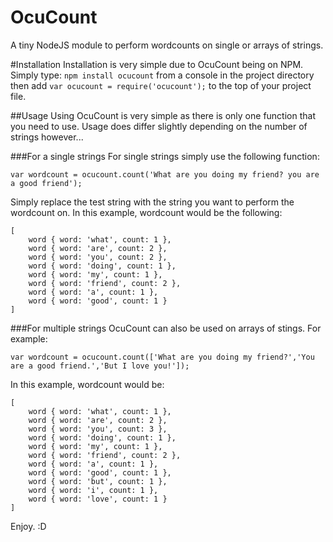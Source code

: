 # OcuCount
A tiny NodeJS module to perform wordcounts on single or arrays of strings.

#Installation
Installation is very simple due to OcuCount being on NPM. Simply type: `npm install ocucount` from a console in the project directory then add `var ocucount = require('ocucount');` to the top of your project file.

##Usage
Using OcuCount is very simple as there is only one function that you need to use. Usage does differ slightly depending on the number of strings however...

###For a single strings
For single strings simply use the following function:
```
var wordcount = ocucount.count('What are you doing my friend? you are a good friend');
```
Simply replace the test string with the string you want to perform the wordcount on. In this example, wordcount would be the following:
```
[
    word { word: 'what', count: 1 },
    word { word: 'are', count: 2 },
    word { word: 'you', count: 2 },
    word { word: 'doing', count: 1 },
    word { word: 'my', count: 1 },
    word { word: 'friend', count: 2 },
    word { word: 'a', count: 1 },
    word { word: 'good', count: 1 } 
]

```

###For multiple strings
OcuCount can also be used on arrays of stings. For example:
```
var wordcount = ocucount.count(['What are you doing my friend?','You are a good friend.','But I love you!']);
```
In this example, wordcount would be:
```
[
    word { word: 'what', count: 1 },
    word { word: 'are', count: 2 },
    word { word: 'you', count: 3 },
    word { word: 'doing', count: 1 },
    word { word: 'my', count: 1 },
    word { word: 'friend', count: 2 },
    word { word: 'a', count: 1 },
    word { word: 'good', count: 1 },
    word { word: 'but', count: 1 },
    word { word: 'i', count: 1 },
    word { word: 'love', count: 1 }
]
```

Enjoy. :D